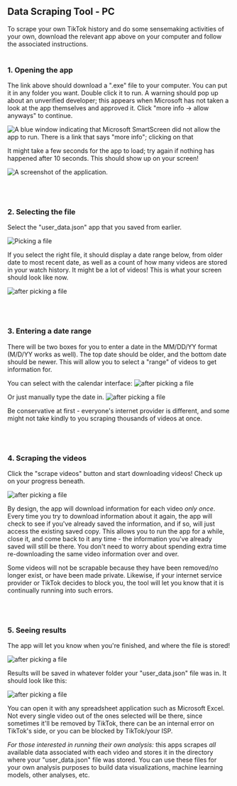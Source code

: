 ## Data Scraping Tool - PC

To scrape your own TikTok history and do some sensemaking activities of your own, download the relevant app above on your computer and follow the associated instructions.
<br/><br/>

### 1. Opening the app

The link above should download a ".exe" file to your computer. You can put it in any folder you want. Double click it to run. A warning should pop up about an unverified developer; this appears when Microsoft has not taken a look at the app themselves and approved it. Click "more info -> allow anyways" to continue.

![A blue window indicating that Microsoft SmartScreen did not allow the app to run. There is a link that says "more info"; clicking on that ](./assets/images/windows/allow_run.png "Allowing the scraper to run")

It might take a few seconds for the app to load; try again if nothing has happened after 10 seconds. This should show up on your screen!

![A screenshot of the application.](./assets/images/windows/base_app.png "The base application")


<br/><br/>

### 2. Selecting the file

Select the "user_data.json" app that you saved from earlier. 

![](./assets/images/windows/file_select.png "Picking a file")

If you select the right file, it should display a date range below, from older date to most recent date, as well as a count of how many videos are stored in your watch history. It might be a lot of videos! This is what your screen should look like now.

![](./assets/images/windows/file_select_2.png "after picking a file")

<br/><br/>

### 3. Entering a date range

There will be two boxes for you to enter a date in the MM/DD/YY format (M/D/YY works as well). The top date should be older, and the bottom date should be newer. This will allow you to select a "range" of videos to get information for.

You can select with the calendar interface:
![](./assets/images/windows/date_select_1.png "after picking a file")

Or just manually type the date in.
![](./assets/images/windows/date_select_2.png "after picking a file")

 Be conservative at first - everyone's internet provider is different, and some might not take kindly to you scraping thousands of videos at once.

<br/><br/>

### 4. Scraping the videos

Click the "scrape videos" button and start downloading videos! Check up on your progress beneath. 

![](./assets/images/windows/scrape_progress.png "after picking a file")

By design, the app will download information for each video *only once*. Every time you try to download information about it again, the app will check to see if you've already saved the information, and if so, will just access the existing saved copy. This allows you to run the app for a while, close it, and come back to it any time - the information you've already saved will still be there. You don't need to worry about spending extra time re-downloading the same video information over and over.

Some videos will not be scrapable because they have been removed/no longer exist, or have been made private. Likewise, if your internet service provider or TikTok decides to block you, the tool will let you know that it is continually running into such errors.

<br/><br/>

### 5. Seeing results

The app will let you know when you're finished, and where the file is stored!

![](./assets/images/windows/scrape_finished.png "after picking a file")

Results will be saved in whatever folder your "user_data.json" file was in. It should look like this:

![](./assets/images/windows/output.png "after picking a file")

You can open it with any spreadsheet application such as Microsoft Excel. Not every single video out of the ones selected will be there, since sometimes it'll be removed by TikTok, there can be an internal error on TikTok's side, or you can be blocked by TikTok/your ISP.

*For those interested in running their own analysis:* this apps scrapes *all* available data associated with each video and stores it in the directory where your "user_data.json" file was stored. You can use these files for your own analysis purposes to build data visualizations, machine learning models, other analyses, etc.



